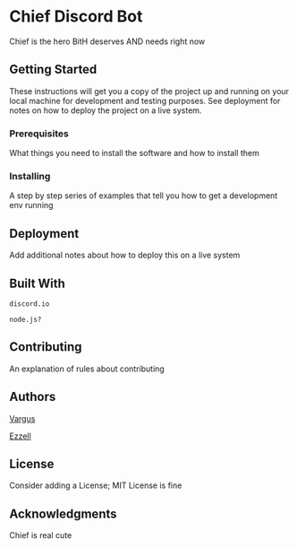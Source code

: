 # Chief Discord Bot

Chief is the hero BitH deserves AND needs right now

## Getting Started

These instructions will get you a copy of the project up and running on your local machine for development and testing purposes. See deployment for notes on how to deploy the project on a live system.

### Prerequisites

What things you need to install the software and how to install them

### Installing

A step by step series of examples that tell you how to get a development env running

## Deployment

Add additional notes about how to deploy this on a live system

## Built With
	discord.io
	 
	node.js?

## Contributing

An explanation of rules about contributing


## Authors

[Vargus](https://github.com/axleman1011)

[Ezzell](https://github.com/Cezzell) 

## License

Consider adding a License; MIT License is fine

## Acknowledgments

Chief is real cute
